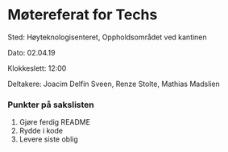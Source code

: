 # Møtereferat for Techs

Sted:   Høyteknologisenteret, Oppholdsområdet ved kantinen

Dato:   02.04.19

Klokkeslett:    12:00   

Deltakere: Joacim Delfin Sveen, Renze Stolte, Mathias Madslien

### Punkter på sakslisten
1. Gjøre ferdig README
2. Rydde i kode
3. Levere siste oblig
 

